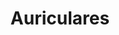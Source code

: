 ---
title: Auriculares
date: 
draft: false

# descripcion
description : Auriculares

materials: Plata 925

color: Plateado

dimensions: 1,5cm x 2cm

code: 02-14-0177

type: "Dijes"

categories: []

price: $3.040,00

# Images
# first image will be shown in the product page
images:
  # - image: "images/path_to_image"
  # La ubicacion de las imagenes es imagenes/Dijes/Dijes.Plata/02-14-0177-auriculares
  - image: "./images/dijes/plata/02-14-0177-auriculares.JPG"
---